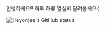 안녕하세요!!
하루 하루 열심히 달려볼게요:)

![Heyonjee's GitHub status](https://github-readme-status.vercel.app/api?username=Heyonjee&show_icons=true&theme=tokyonight)

